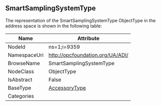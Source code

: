 <!-- objecttype -->
## SmartSamplingSystemType
  
<!-- end of text -->
The representation of the SmartSamplingSystemType ObjectType in the address space is shown in the following table:  

|Name|Attribute|
|---|---|
|NodeId|ns=1;i=9359|
|NamespaceUri|http://opcfoundation.org/UA/ADI/|
|BrowseName|SmartSamplingSystemType|
|NodeClass|ObjectType|
|IsAbstract|False|
|BaseType|[AccessoryType](../../ObjectTypes/AccessoryType/readme.md)|
|Categories||

